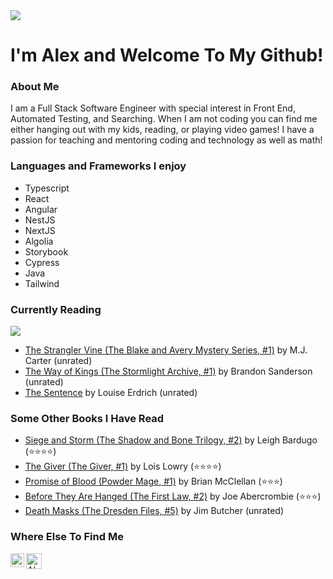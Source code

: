 <img src="https://c.tenor.com/-Kgr-uW4GA8AAAAi/hello.gif"/> 

# I'm Alex and Welcome To My Github!

### About Me
  I am a Full Stack Software Engineer with special interest in Front End, Automated Testing, and Searching.  When I am not coding you can find me either hanging out 
  with my kids, reading, or playing video games!  I have a passion for teaching and mentoring coding and technology as well as math!
  
### Languages and Frameworks I enjoy
- Typescript
- React
- Angular
- NestJS
- NextJS
- Algolia
- Storybook
- Cypress 
- Java
- Tailwind


### Currently Reading
 <img src="https://c.tenor.com/CsPCJHIlhy8AAAAC/frantic-studying.gif" />
 
 <!-- GOODREADS-LIST:START -->
- [The Strangler Vine (The Blake and Avery Mystery Series, #1)](https://www.goodreads.com/review/show/5623814662?utm_medium=api&utm_source=rss) by M.J. Carter (unrated)
- [The Way of Kings (The Stormlight Archive, #1)](https://www.goodreads.com/review/show/3208702427?utm_medium=api&utm_source=rss) by Brandon Sanderson (unrated)
- [The Sentence](https://www.goodreads.com/review/show/5508137316?utm_medium=api&utm_source=rss) by Louise Erdrich (unrated)
<!-- GOODREADS-LIST:END -->
 
### Some Other Books I Have Read 
<!-- GOODREADS-READ-LIST:START -->
- [Siege and Storm (The Shadow and Bone Trilogy, #2)](https://www.goodreads.com/review/show/4553409146?utm_medium=api&utm_source=rss) by Leigh Bardugo (⭐⭐⭐⭐)
- [The Giver (The Giver, #1)](https://www.goodreads.com/review/show/3709054059?utm_medium=api&utm_source=rss) by Lois Lowry (⭐⭐⭐⭐)
- [Promise of Blood (Powder Mage, #1)](https://www.goodreads.com/review/show/3754125790?utm_medium=api&utm_source=rss) by Brian  McClellan (⭐⭐⭐)
- [Before They Are Hanged (The First Law, #2)](https://www.goodreads.com/review/show/5450261047?utm_medium=api&utm_source=rss) by Joe Abercrombie (⭐⭐⭐)
- [Death Masks (The Dresden Files, #5)](https://www.goodreads.com/review/show/3503016144?utm_medium=api&utm_source=rss) by Jim Butcher (unrated)
<!-- GOODREADS-READ-LIST:END -->

### Where Else To Find Me
<a href="https://www.linkedin.com/in/alexandria-piatt-189505120/">
  <img align="left" alt="Alex's LinkedIn" width="22px" src="https://raw.githubusercontent.com/peterthehan/peterthehan/master/assets/linkedin.svg" />
</a>
<a href="https://www.goodreads.com/user/show/21969908-alexandria-marie">
  <img align="left" alt="Alex's Goodreads" width="25px" src="https://upload.wikimedia.org/wikipedia/commons/5/5a/Goodreads_logo_-_SuperTinyIcons.svg" />
</a>
<!---
amrunnells/amrunnells is a ✨ special ✨ repository because its `README.md` (this file) appears on your GitHub profile.
You can click the Preview link to take a look at your changes.
--->
